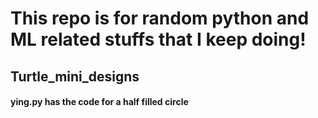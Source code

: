 # This repo is for random python and ML related stuffs that I keep doing!

## Turtle_mini_designs
<h4>ying.py has the code for a half filled circle</h4>
